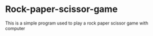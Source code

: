 # Rock-paper-scissor-game
This is a simple program used to play a rock paper scissor game with computer
